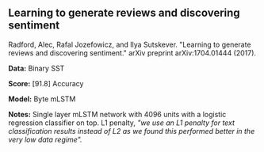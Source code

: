 ## Learning to generate reviews and discovering sentiment

Radford, Alec, Rafal Jozefowicz, and Ilya Sutskever. "Learning to generate reviews and discovering sentiment." arXiv preprint arXiv:1704.01444 (2017).

**Data:** Binary SST 

**Score:** [91.8] Accuracy

**Model:** Byte mLSTM

**Notes:** Single layer mLSTM network with 4096 units with a logistic regression classifier on top. L1 penalty, _"we use an L1 penalty for text classification results instead of L2 as we found this performed better in the very low data regime"._

